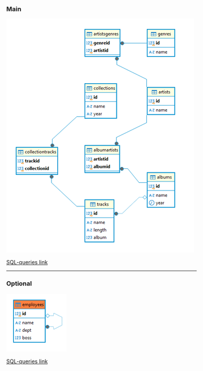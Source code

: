 ### Main

![db-image](cap1.PNG)

[SQL-queries link](dbcreation_hw2.sql)

---
### Optional

![db-image](cap2.PNG)

[SQL-queries link](dbemployees_hw2.sql)
